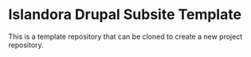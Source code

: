 
# Islandora Drupal Subsite Template

This is a template repository that can be cloned to create a new project repository.

